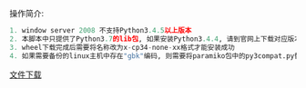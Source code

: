 操作简介:

```python
1. window server 2008 不支持Python3.4.5以上版本
2. 本脚本中只提供了Python3.7的lib包, 如果安装Python3.4.4, 请到官网上下载对应版本的paramiko和pyyaml的wheel
3. wheel下载完成后需要将名称改为x-cp34-none-xx格式才能安装成功
4. 如果需要备份的linux主机中存在"gbk"编码, 则需要将paramiko包中的py3compat.py替换为code中提供的即可
```

[文件下载](.image/10-%E6%96%87%E4%BB%B6%E5%A4%87%E4%BB%BD/backups-sftp-ftp.rar)

